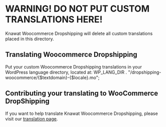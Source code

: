 # WARNING! DO NOT PUT CUSTOM TRANSLATIONS HERE!

Knawat Woocommerce Dropshipping will delete all custom translations placed in this directory.

## Translating Woocommerce Dropshipping
Put your custom Woocommerce Dropshipping translations in your WordPress language directory, located at: WP_LANG_DIR . "/dropshipping-woocommerce/{$textdomain}-{$locale}.mo";

## Contributing your translating to WooCommerce DropShipping
If you want to help translate Knawat Woocommerce Dropshipping, please visit our [translation page](https://translate.wordpress.org/projects/wp-plugins/dropshipping-woocommerce).
